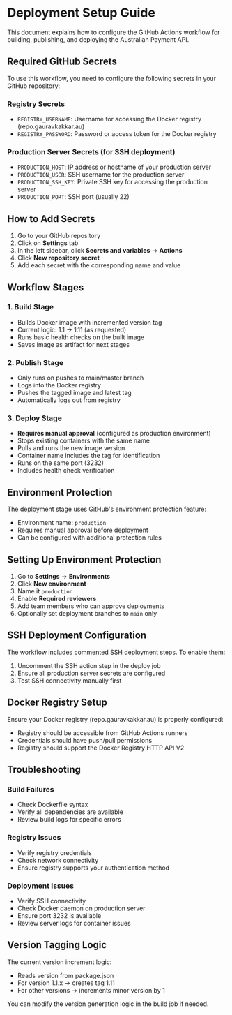 # Deployment Setup Guide

This document explains how to configure the GitHub Actions workflow for building, publishing, and deploying the Australian Payment API.

## Required GitHub Secrets

To use this workflow, you need to configure the following secrets in your GitHub repository:

### Registry Secrets
- `REGISTRY_USERNAME`: Username for accessing the Docker registry (repo.gauravkakkar.au)
- `REGISTRY_PASSWORD`: Password or access token for the Docker registry

### Production Server Secrets (for SSH deployment)
- `PRODUCTION_HOST`: IP address or hostname of your production server
- `PRODUCTION_USER`: SSH username for the production server
- `PRODUCTION_SSH_KEY`: Private SSH key for accessing the production server
- `PRODUCTION_PORT`: SSH port (usually 22)

## How to Add Secrets

1. Go to your GitHub repository
2. Click on **Settings** tab
3. In the left sidebar, click **Secrets and variables** → **Actions**
4. Click **New repository secret**
5. Add each secret with the corresponding name and value

## Workflow Stages

### 1. Build Stage
- Builds Docker image with incremented version tag
- Current logic: 1.1 → 1.11 (as requested)
- Runs basic health checks on the built image
- Saves image as artifact for next stages

### 2. Publish Stage
- Only runs on pushes to main/master branch
- Logs into the Docker registry
- Pushes the tagged image and latest tag
- Automatically logs out from registry

### 3. Deploy Stage
- **Requires manual approval** (configured as production environment)
- Stops existing containers with the same name
- Pulls and runs the new image version
- Container name includes the tag for identification
- Runs on the same port (3232)
- Includes health check verification

## Environment Protection

The deployment stage uses GitHub's environment protection feature:
- Environment name: `production`
- Requires manual approval before deployment
- Can be configured with additional protection rules

## Setting Up Environment Protection

1. Go to **Settings** → **Environments**
2. Click **New environment**
3. Name it `production`
4. Enable **Required reviewers**
5. Add team members who can approve deployments
6. Optionally set deployment branches to `main` only

## SSH Deployment Configuration

The workflow includes commented SSH deployment steps. To enable them:

1. Uncomment the SSH action step in the deploy job
2. Ensure all production server secrets are configured
3. Test SSH connectivity manually first

## Docker Registry Setup

Ensure your Docker registry (repo.gauravkakkar.au) is properly configured:
- Registry should be accessible from GitHub Actions runners
- Credentials should have push/pull permissions
- Registry should support the Docker Registry HTTP API V2

## Troubleshooting

### Build Failures
- Check Dockerfile syntax
- Verify all dependencies are available
- Review build logs for specific errors

### Registry Issues
- Verify registry credentials
- Check network connectivity
- Ensure registry supports your authentication method

### Deployment Issues
- Verify SSH connectivity
- Check Docker daemon on production server
- Ensure port 3232 is available
- Review server logs for container issues

## Version Tagging Logic

The current version increment logic:
- Reads version from package.json
- For version 1.1.x → creates tag 1.11
- For other versions → increments minor version by 1

You can modify the version generation logic in the build job if needed.